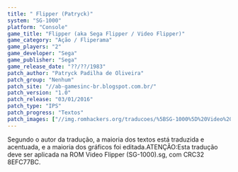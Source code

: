 ```yaml
---
title: " Flipper (Patryck)"
system: "SG-1000"
platform: "Console"
game_title: "Flipper (aka Sega Flipper / Video Flipper)"
game_category: "Ação / Fliperama"
game_players: "2"
game_developer: "Sega"
game_publisher: "Sega"
game_release_date: "??/??/1983"
patch_author: "Patryck Padilha de Oliveira"
patch_group: "Nenhum"
patch_site: "//ab-gamesinc-br.blogspot.com.br/"
patch_version: "1.0"
patch_release: "03/01/2016"
patch_type: "IPS"
patch_progress: "Textos"
patch_images: ["//img.romhackers.org/traducoes/%5BSG-1000%5D%20Video%20Flipper%20-%20Patryck%20-%201.png","//img.romhackers.org/traducoes/%5BSG-1000%5D%20Video%20Flipper%20-%20Patryck%20-%202.png","//img.romhackers.org/traducoes/%5BSG-1000%5D%20Video%20Flipper%20-%20Patryck%20-%203.png"]
---
```

Segundo o autor da tradução, a maioria dos textos está traduzida e acentuada, e a maioria dos gráficos foi editada.ATENÇÃO:Esta tradução deve ser aplicada na ROM Video Flipper (SG-1000).sg, com CRC32 8EFC77BC.